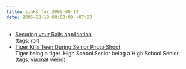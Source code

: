 ```yaml
---
title: links for 2005-08-19
date: 2005-08-18 00:00:00 -07:00
---
```


<ul class="delicious">
	<li>
		<div class="delicious-link"><a href="http://manuals.rubyonrails.com/export/html/8">Securing your Rails application</a></div>
		<div class="delicious-tags">(tags: <a href="http://del.icio.us/torrez/ror">ror</a>)</div>
	</li>
	<li>
		<div class="delicious-link"><a href="http://www.sfgate.com/cgi-bin/article.cgi?f=/n/a/2005/08/18/national/a142935D34.DTL&feed=rss.news">Tiger Kills Teen During Senior Photo Shoot</a></div>
		<div class="delicious-extended">Tiger being a tiger. High School Senior being a High School Senior.</div>
		<div class="delicious-tags">(tags: <a href="http://del.icio.us/torrez/via:mat">via:mat</a> <a href="http://del.icio.us/torrez/weird">weird</a>)</div>
	</li>
</ul>
